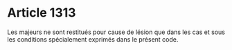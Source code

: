 # Article 1313

Les majeurs ne sont restitués pour cause de lésion que dans les cas et sous les conditions spécialement exprimés dans le présent code.